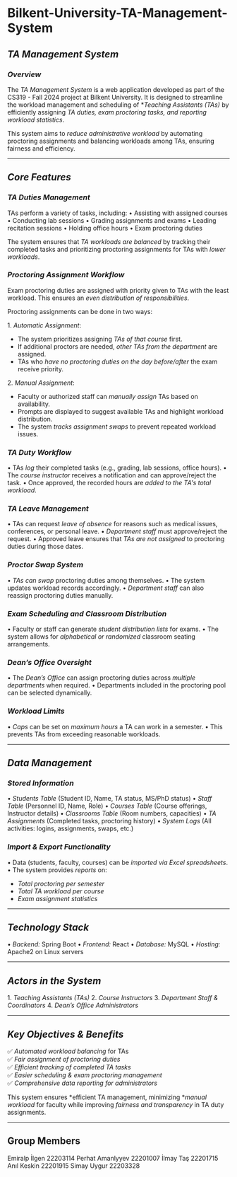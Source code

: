 # Bilkent-University-TA-Management-System

## *TA Management System*
### *Overview*
The *TA Management System* is a web application developed as part of the CS319 - Fall 2024 project at Bilkent University. It is designed to streamline the workload management and scheduling of **Teaching Assistants (TAs)* by efficiently assigning *TA duties, exam proctoring tasks, and reporting workload statistics*.

This system aims to *reduce administrative workload* by automating proctoring assignments and balancing workloads among TAs, ensuring fairness and efficiency.

---

## *Core Features*
### *TA Duties Management*
TAs perform a variety of tasks, including:
•⁠  ⁠Assisting with assigned courses
•⁠  ⁠Conducting lab sessions
•⁠  ⁠Grading assignments and exams
•⁠  ⁠Leading recitation sessions
•⁠  ⁠Holding office hours
•⁠  ⁠Exam proctoring duties

The system ensures that *TA workloads are balanced* by tracking their completed tasks and prioritizing proctoring assignments for TAs with *lower workloads*.

### *Proctoring Assignment Workflow*
Exam proctoring duties are assigned with priority given to TAs with the least workload. This ensures an *even distribution of responsibilities*.

Proctoring assignments can be done in two ways:

1.⁠ ⁠*Automatic Assignment*:  
   - The system prioritizes assigning *TAs of that course* first.
   - If additional proctors are needed, *other TAs from the department* are assigned.
   - TAs who *have no proctoring duties on the day before/after* the exam receive priority.

2.⁠ ⁠*Manual Assignment*:  
   - Faculty or authorized staff can *manually assign* TAs based on availability.
   - Prompts are displayed to suggest available TAs and highlight workload distribution.
   - The system *tracks assignment swaps* to prevent repeated workload issues.

### *TA Duty Workflow*
•⁠  ⁠TAs *log* their completed tasks (e.g., grading, lab sessions, office hours).
•⁠  ⁠The *course instructor* receives a notification and can approve/reject the task.
•⁠  ⁠Once approved, the recorded hours are *added to the TA's total workload*.

### *TA Leave Management*
•⁠  ⁠TAs can request *leave of absence* for reasons such as medical issues, conferences, or personal leave.
•⁠  ⁠*Department staff* must approve/reject the request.
•⁠  ⁠Approved leave ensures that *TAs are not assigned* to proctoring duties during those dates.

### *Proctor Swap System*
•⁠  ⁠*TAs can swap* proctoring duties among themselves.
•⁠  ⁠The system updates workload records accordingly.
•⁠  ⁠*Department staff* can also reassign proctoring duties manually.

### *Exam Scheduling and Classroom Distribution*
•⁠  ⁠Faculty or staff can generate *student distribution lists* for exams.
•⁠  ⁠The system allows for *alphabetical or randomized* classroom seating arrangements.

### *Dean’s Office Oversight*
•⁠  ⁠The *Dean’s Office* can assign proctoring duties across *multiple departments* when required.
•⁠  ⁠Departments included in the proctoring pool can be selected dynamically.

### *Workload Limits*
•⁠  ⁠*Caps* can be set on *maximum hours* a TA can work in a semester.
•⁠  ⁠This prevents TAs from exceeding reasonable workloads.

---

## *Data Management*
### *Stored Information*
•⁠  ⁠*Students Table* (Student ID, Name, TA status, MS/PhD status)
•⁠  ⁠*Staff Table* (Personnel ID, Name, Role)
•⁠  ⁠*Courses Table* (Course offerings, Instructor details)
•⁠  ⁠*Classrooms Table* (Room numbers, capacities)
•⁠  ⁠*TA Assignments* (Completed tasks, proctoring history)
•⁠  ⁠*System Logs* (All activities: logins, assignments, swaps, etc.)

### *Import & Export Functionality*
•⁠  ⁠Data (students, faculty, courses) can be *imported via Excel spreadsheets*.
•⁠  ⁠The system provides *reports* on:
  - *Total proctoring per semester*
  - *Total TA workload per course*
  - *Exam assignment statistics*

---

## *Technology Stack*
•⁠  ⁠*Backend:* Spring Boot
•⁠  ⁠*Frontend:* React
•⁠  ⁠*Database:* MySQL
•⁠  ⁠*Hosting:* Apache2 on Linux servers

---

## *Actors in the System*
1.⁠ ⁠*Teaching Assistants (TAs)*
2.⁠ ⁠*Course Instructors*
3.⁠ ⁠*Department Staff & Coordinators*
4.⁠ ⁠*Dean’s Office Administrators*

---

## *Key Objectives & Benefits*
✅ *Automated workload balancing* for TAs  
✅ *Fair assignment of proctoring duties*  
✅ *Efficient tracking of completed TA tasks*  
✅ *Easier scheduling & exam proctoring management*  
✅ *Comprehensive data reporting for administrators*  

This system ensures *efficient TA management, minimizing **manual workload* for faculty while improving *fairness and transparency* in TA duty assignments.

---
## Group Members

Emiralp İlgen 22203114
Perhat Amanlyyev 22201007
İlmay Taş 22201715
Anıl Keskin 22201915
Simay Uygur 22203328

